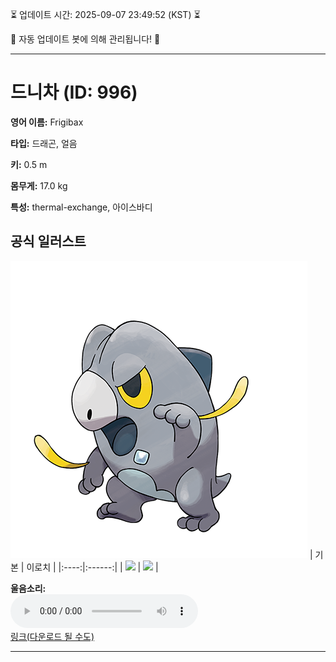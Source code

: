 
⏳ 업데이트 시간: 2025-09-07 23:49:52 (KST) ⏳

🤖 자동 업데이트 봇에 의해 관리됩니다! 🤖

---

# 드니차 (ID: 996)
**영어 이름:** Frigibax

**타입:** 드래곤, 얼음

**키:** 0.5 m

**몸무게:** 17.0 kg

**특성:** thermal-exchange, 아이스바디

## 공식 일러스트
![](https://raw.githubusercontent.com/PokeAPI/sprites/master/sprites/pokemon/other/official-artwork/996.png)
| 기본 | 이로치 |
|:----:|:------:|
| <img src="http://play.pokemonshowdown.com/sprites/ani/frigibax.gif" width="200"> | <img src="http://play.pokemonshowdown.com/sprites/ani-shiny/frigibax.gif" width="200"> |

**울음소리:**<br><audio controls src="https://raw.githubusercontent.com/PokeAPI/cries/main/cries/pokemon/latest/996.ogg"></audio><br> [링크(다운로드 될 수도)](https://raw.githubusercontent.com/PokeAPI/cries/main/cries/pokemon/latest/996.ogg)


---
